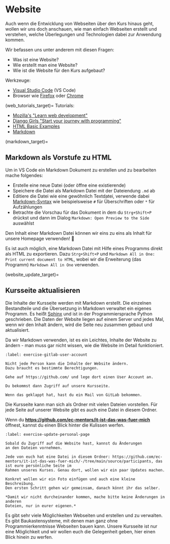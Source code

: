 # Website

Auch wenn die Entwicklung von Webseiten über den Kurs hinaus geht,
wollen wir uns doch anschauen, wie man einfach Webseiten erstellt
und verstehen, welche Überlegungen und Technologien dabei zur
Anwendung kommen.

Wir befassen uns unter anderem mit diesen Fragen:
- Was ist eine Website?
- Wie erstellt man eine Website?
- Wie ist die Website für den Kurs aufgebaut?

Werkzeuge:
- [Visual Studio Code](https://code.visualstudio.com/) (VS Code)
- Browser wie [Firefox](https://www.mozilla.org/en-US/firefox/new/) oder [Chrome](https://www.google.com/chrome/index.html)

(web_tutorials_target)=
Tutorials:
- [Mozilla's "Learn web development"](https://developer.mozilla.org/en-US/docs/Learn)
- [Django Girls "Start your journey with programming"](https://djangogirls.org/en/resources/)
- [HTML Basic Examples](https://www.w3schools.com/html/html_basic.asp)
- [Markdown](https://commonmark.org/)

(markdown_target)=
## Markdown als Vorstufe zu HTML

Um in VS Code ein Markdown Dokument zu erstellen und zu bearbeiten mache folgendes:
* Erstelle eine neue Datei (oder öffne eine existierende)
* Speichere die Datei als Markdown Datei mit der Dateiendung `.md` ab
* Editiere die Datei wie eine gewöhnlich Textdatei, verwende dabei [Markdown-Syntax](https://commonmark.org/help/) wie beispielsweise `#` für Überschriften oder `*` für Aufzählungen
* Betrachte die Vorschau für das Dokument in dem du `Strg+Shift+P` drückst und dann
  im Dialog `Markdown: Open Preview to the Side` auswählst

Den Inhalt einer Markdown Datei können wir eins zu eins als Inhalt für unsere Homepage
verwenden! 🤸

Es ist auch möglich, eine Markdown Datei mit Hilfe eines Programms direkt als HTML zu
exportieren. Dazu `Strg+Shift+P` und `Markdown All in One: Print current document to HTML`,
wobei wir die Erweiterung (das Programm) `Markdown All in One` verwenden.

(website_update_target)=
## Kursseite aktualisieren

Die Inhalte der Kursseite werden mit Markdown erstellt.
Die einzelnen Bestandteile und die Übersetzung in Markdown verwaltet ein eigenes Programm.
Es heißt [Sphinx](https://www.sphinx-doc.org/en/master/) und ist in der Programmiersprache
Python geschrieben.
Die Daten der Website liegen auf einem Server und jedes Mal, wenn wir den Inhalt ändern, wird
die Seite neu zusammen gebaut und aktualisiert.

Da wir Markdown verwenden, ist es ein Leichtes, Inhalte der Website zu ändern - man muss gar nicht
wissen, wie die Website im Detail funktioniert.


```{exercise} User Account für GitLab.com
:label: exercise-gitlab-user-account

Nicht jede Person kann die Inhalte der Website ändern.
Dazu braucht es bestimmte Berechtigungen.

Gehe auf https://github.com/ und lege dort einen User Account an.

Du bekommst dann Zugriff auf unsere Kursseite.

Wenn das geklappt hat, hast du ein Mail von GitLab bekommen.
```

Die Kursseite kann man sich als Ordner mit vielen Dateien vorstellen.
Für jede Seite auf unserer Website gibt es auch eine Datei in diesem Ordner.

Wenn du **https://github.com/ec-mentors/it-ist-das-was-fuer-mich** öffnest,
kannst du einen Blick hinter die Kulissen werfen.


```{exercise} Update der persönlichen Kursseite
:label: exercise-update-personal-page

Sobald du Zugriff auf die Website hast, kannst du Änderungen
an den Dateien vornehmen.

Jede von euch hat eine Datei in diesem Ordner: https://github.com/ec-mentors/it-ist-das-was-fuer-mich/-/tree/main/source/participants, das ist eure persönliche Seite im
Rahmen unseres Kurses. Genau dort, wollen wir ein paar Updates machen.

Konkret wollen wir ein Foto einfügen und auch eine kleine Beschreibung.
Den ersten Schritt gehen wir gemeinsam, danach könnt ihr das selber.

*Damit wir nicht durcheinander kommen, mache bitte keine Änderungen in anderen
Dateien, nur in eurer eigenen.*
```

Es gibt sehr viele Möglichkeiten Webseiten und erstellen und zu verwalten.
Es gibt Baukastensysteme, mit denen man ganz ohne Programmierkenntnisse Webseiten
bauen kann.
Unsere Kursseite ist nur eine Möglichkeit und wir wollen euch die Gelegenheit
geben, hier einen Blick hinein zu werfen.
